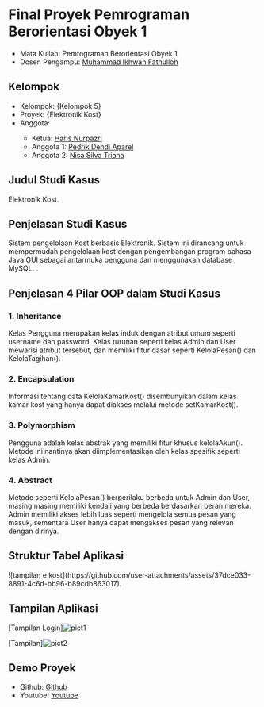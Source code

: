 # Final Proyek Pemrograman Berorientasi Obyek 1
<ul>
  <li>Mata Kuliah: Pemrograman Berorientasi Obyek 1</li>
  <li>Dosen Pengampu: <a href="https://github.com/Muhammad-Ikhwan-Fathulloh">Muhammad Ikhwan Fathulloh</a></li>
</ul>

## Kelompok
<ul>
  <li>Kelompok: {Kelompok 5}</li>
  <li>Proyek: {Elektronik Kost}</li>
  <li>Anggota:</li>
  <ul>
    <li>Ketua: <a href="https://github.com/harisnurpazri">Haris Nurpazri</a></li>
    <li>Anggota 1: <a href="https://github.com/Pedrikdendi">Pedrik Dendi Aparel</a></li>
    <li>Anggota 2: <a href="https://github.com/NisaSilvaTriana">Nisa Silva Triana</a></li>
  </ul>
</ul>

## Judul Studi Kasus
<p>Elektronik Kost.</p>

## Penjelasan Studi Kasus
<p>Sistem pengelolaan Kost berbasis Elektronik. Sistem ini dirancang untuk mempermudah pengelolaan kost dengan pengembangan program bahasa Java GUI sebagai antarmuka pengguna dan menggunakan database MySQL.
.</p>

## Penjelasan 4 Pilar OOP dalam Studi Kasus

### 1. Inheritance
<p>Kelas Pengguna merupakan kelas induk dengan atribut umum seperti username dan password. Kelas turunan seperti kelas Admin dan User mewarisi atribut tersebut, dan memiliki fitur dasar seperti KelolaPesan() dan KelolaTagihan().</p>

### 2. Encapsulation
<p>Informasi tentang data KelolaKamarKost() disembunyikan dalam kelas kamar kost yang hanya dapat diakses melalui metode setKamarKost().</p>

### 3. Polymorphism
<p>Pengguna adalah kelas abstrak yang memiliki fitur khusus kelolaAkun(). Metode ini nantinya akan diimplementasikan oleh kelas spesifik seperti kelas Admin.</p>

### 4. Abstract
<p>Metode seperti KelolaPesan() berperilaku berbeda untuk Admin dan User, masing masing memiliki kendali yang berbeda berdasarkan peran mereka. Admin memiliki akses lebih luas seperti mengelola semua pesan yang masuk, sementara User hanya dapat mengakses pesan yang relevan dengan dirinya.</p>

## Struktur Tabel Aplikasi
<p>![tampilan e kost](https://github.com/user-attachments/assets/37dce033-8891-4c6d-bb96-b89cdb863017).</p>

## Tampilan Aplikasi
[Tampilan Login]![pict1](https://github.com/user-attachments/assets/576c4afd-adf4-4fcf-bb86-8710345edad5)

[Tampilan]![pict2](https://github.com/user-attachments/assets/021ec25d-e327-457e-a63e-2daa68709800)

## Demo Proyek
<ul>
  <li>Github: <a href="https://github.com/harisnurpazri/TUBESProject_ProgramE-Kots_Kelompok5_TIFRP23A/tree/main">Github</a></li>
  <li>Youtube: <a href="">Youtube</a></li>
</ul>
